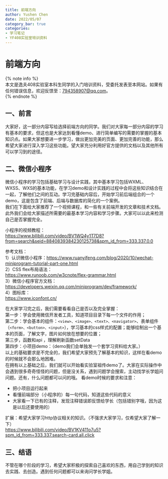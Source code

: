 ```yaml
---
title: 前端方向
author: Yushen Chen
date: 2022/05/07
category_bar: true
categories: 
- 学习笔记
- YF408实验室培训资料
---
```

# 前端方向
{% note info %}  
本文是逸夫408实验室本科生同学的入门培训资料，受委托发表至本网站。如果有任何错误信息，欢迎反馈至：794358907@qq.com。  
{% endnote %}  

## 一、前言  
大家好，这一部分内容写给选择前端方向的同学。我们对大家每一部分内容的学习有基本的要求，但这也是大家达到看懂demo、进行简单编写的需要的掌握的基本知识点。如果大家想要进一步学习，做出更加完美的页面、更加完善的功能，那么希望大家进行深入学习这些功能。望大家充分利用好官方提供的文档以及其他所有可以学习到的途径。  


## 二、微信小程序
微信小程序的学习包括基础学习与设计实践，其中基本学习包括WXML、WXSS、WXS的基本功能，在学习demo和设计实践的过程中会将这些知识结合在一起，了解他们之间的互动。学习完基础内容后，开始学习前后端组合的一个demo，这是包含了前端、后端与数据库的简化的一个案例。  
我们在下面给大家推荐了一个视频课程，和一些有关前端开发的文章和技术文档。此外我们会给大家描述所需要的最基本学习内容和学习步骤。大家可以以此来检测自己是否掌握完全。  

小程序的视频教程：  
https://www.bilibili.com/video/BV1WQ4y1T7D8?from=search&seid=8840839384230125738&spm_id_from=333.337.0.0  

参考文档：  
1）认识微信小程序：https://www.ruanyifeng.com/blog/2020/10/wechat-miniprogram-tutorial-part-one.html  
2）CSS flex布局语法：  
https://www.runoob.com/w3cnote/flex-grammar.html  
3）微信小程序官方文档：  
https://developers.weixin.qq.com/miniprogram/dev/framework/  
4）图标库：  
https://www.iconfont.cn/  


在大家学习完之后，我们需要看看自己是否以及完全掌握：  
第一步：学会使用微信开发者工具，知道项目目录下每一个文件的作用；  
第二步：学会基本的组件：`<view>、<image>、<text>、<navigator>`、表单组件（`<form>、<button>、<input>`），学习基本的css样式的配置；能够绘制出一个基本的页面，了解文字，图片如何放在想要的位置；  
第三步，函数和api ，理解刷新函数setData  
第四步：小项目demo：（demo我们会单独发一个套学习资料给大家。）  
以上的基础要求是不完全的，我们希望大家预先了解基本的知识，这样在看demo的时候就不会那么地困难。  
在拥有以上基础之后，我们就可以开始看实验室祖传demo了。大家在实际操作中会遇到很多奇奇怪怪的问题，但是没关系，遇到问题学会搜索，主动找学长学姐问问题。还有，什么问题都可以问的哦。
看demo时候的要求和注意：  
- 把小项目运行起来  
- 看懂前端部分（小程序的）每一句代码，知道这些代码的意义  
- 大家看一下已有的注释，发现注释错误即反馈给学长（包括错别字哦，因为这是以后还要使用的）  

扩展：希望大家学习http协议相关的知识。（不强求大家学习，仅希望大家了解一下）  
https://www.bilibili.com/video/BV1KV411o7u5?spm_id_from=333.337.search-card.all.click  


## 三、结语  
不管在哪个阶段的学习，希望大家积极的探索自己喜欢的东西，用自己学到的知识去实践、去创造。遇到任何问题都可以来询问学长学姐。  

